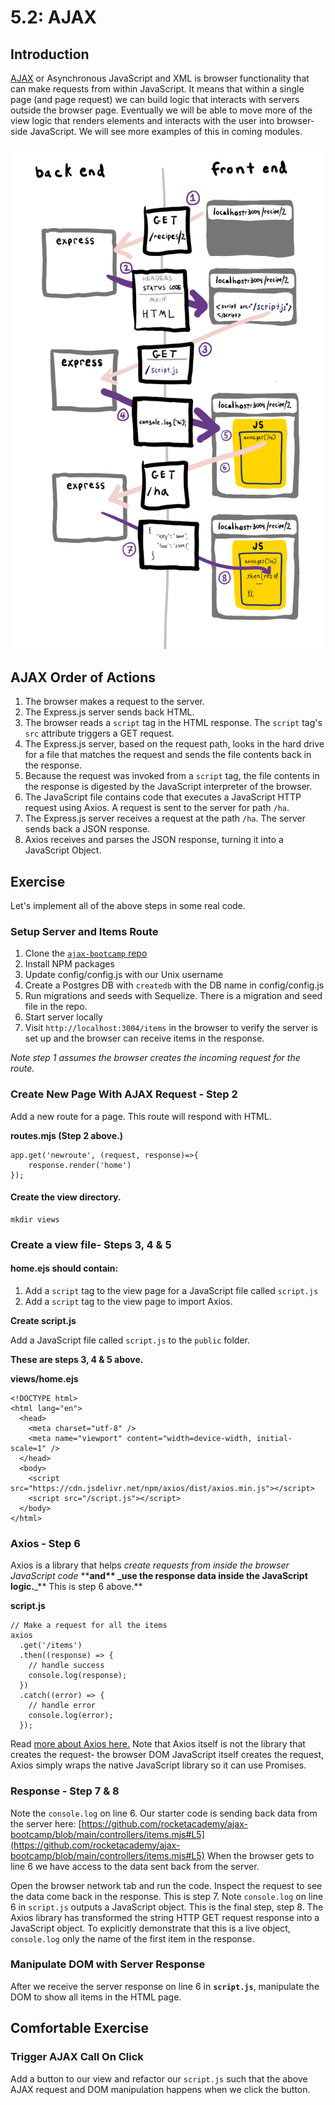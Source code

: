 # 5.2: AJAX

## Introduction

[AJAX](https://en.wikipedia.org/wiki/Ajax\_\(programming\)) or Asynchronous JavaScript and XML is browser functionality that can make requests from within JavaScript. It means that within a single page (and page request) we can build logic that interacts with servers outside the browser page. Eventually we will be able to move more of the view logic that renders elements and interacts with the user into browser-side JavaScript. We will see more examples of this in coming modules.

![](../../../.gitbook/assets/ajax.jpg)

## AJAX Order of Actions

1. The browser makes a request to the server.
2. The Express.js server sends back HTML.
3. The browser reads a `script` tag in the HTML response. The `script` tag's `src` attribute triggers a GET request.
4. The Express.js server, based on the request path, looks in the hard drive for a file that matches the request and sends the file contents back in the response.
5. Because the request was invoked from a `script` tag, the file contents in the response is digested by the JavaScript interpreter of the browser.
6. The JavaScript file contains code that executes a JavaScript HTTP request using Axios. A request is sent to the server for path `/ha`.
7. The Express.js server receives a request at the path `/ha`. The server sends back a JSON response.
8. Axios receives and parses the JSON response, turning it into a JavaScript Object.

## Exercise

Let's implement all of the above steps in some real code.

### Setup Server and Items Route

1. Clone the [`ajax-bootcamp` repo](https://github.com/rocketacademy/ajax-bootcamp)
2. Install NPM packages
3. Update config/config.js with our Unix username
4. Create a Postgres DB with `createdb` with the DB name in config/config.js
5. Run migrations and seeds with Sequelize. There is a migration and seed file in the repo.
6. Start server locally
7. Visit `http://localhost:3004/items` in the browser to verify the server is set up and the browser can receive items in the response.

_Note step 1 assumes the browser creates the incoming request for the route._

### Create New Page With AJAX Request - Step 2

Add a new route for a page. This route will respond with HTML.

**routes.mjs (Step 2 above.)**

```
app.get('newroute', (request, response)=>{
    response.render('home')
});
```

#### **Create the view directory.**

```
mkdir views
```

### **Create a view file- Steps 3, 4 & 5**

#### **home.ejs should contain:**

1. Add a `script` tag to the view page for a JavaScript file called `script.js`
2. Add a `script` tag to the view page to import Axios.

**Create script.js**

Add a JavaScript file called `script.js` to the `public` folder.

**These are steps 3, 4 & 5 above.**

**views/home.ejs**

```
<!DOCTYPE html>
<html lang="en">
  <head>
    <meta charset="utf-8" />
    <meta name="viewport" content="width=device-width, initial-scale=1" />
  </head>
  <body>
    <script src="https://cdn.jsdelivr.net/npm/axios/dist/axios.min.js"></script>
    <script src="/script.js"></script>
  </body>
</html>
```

### Axios - Step 6

Axios is a library that helps _create requests from inside the browser JavaScript code_ \*\***and\*\* \_use the response data inside the JavaScript logic.**\_\*\* This is step 6 above.\*\*

**script.js**

```
// Make a request for all the items
axios
  .get('/items')
  .then((response) => {
    // handle success
    console.log(response);
  })
  .catch((error) => {
    // handle error
    console.log(error);
  });
```

Read [more about Axios here.](https://github.com/axios/axios/blob/master/README.md#example) Note that Axios itself is not the library that creates the request- the browser DOM JavaScript itself creates the request, Axios simply wraps the native JavaScript library so it can use Promises.

### Response - Step 7 & 8

Note the `console.log` on line 6. Our starter code is sending back data from the server here: [https://github.com/rocketacademy/ajax-bootcamp/blob/main/controllers/items.mjs#L5](https://github.com/rocketacademy/ajax-bootcamp/blob/main/controllers/items.mjs#L5) When the browser gets to line 6 we have access to the data sent back from the server.

Open the browser network tab and run the code. Inspect the request to see the data come back in the response. This is step 7. Note `console.log` on line 6 in `script.js` outputs a JavaScript object. This is the final step, step 8. The Axios library has transformed the string HTTP GET request response into a JavaScript object. To explicitly demonstrate that this is a live object, `console.log` only the name of the first item in the response.

### Manipulate DOM with Server Response

After we receive the server response on line 6 in **`script.js`**, manipulate the DOM to show all items in the HTML page.

## Comfortable Exercise

### Trigger AJAX Call On Click

Add a button to our view and refactor our `script.js` such that the above AJAX request and DOM manipulation happens when we click the button.
